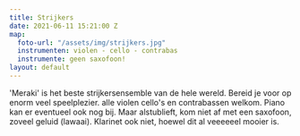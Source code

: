 ```yaml
---
title: Strijkers
date: 2021-06-11 15:21:00 Z
map:
  foto-url: "/assets/img/strijkers.jpg"
  instrumenten: violen - cello - contrabas
  instrumente: geen saxofoon!
layout: default
---
```


\'Meraki' is het beste strijkersensemble van de hele wereld. Bereid je voor op enorm veel speelplezier. alle violen cello's en contrabassen welkom. Piano kan er eventueel ook nog bij. Maar alstublieft, kom niet af met een saxofoon, zoveel geluid (lawaai). Klarinet ook niet, hoewel dit al veeeeeel mooier is.